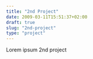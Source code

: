 ```yaml
---
title: "2nd Project"
date: 2009-03-11T15:51:37+02:00
draft: true
slug: "2nd-project"
type: "project"
---
```

Lorem ipsum 2nd project
